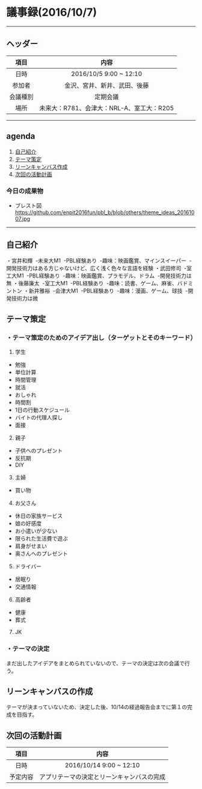 # 議事録(2016/10/7)
---
## ヘッダー
|項目|内容|
|:--:|:--:|
| 日時 | 2016/10/5  9:00 ~ 12:10|
| 参加者 | 金沢、宮井、新井、武田、後藤|
| 会議種別 | 定期会議 |
| 場所 | 未来大：R781、会津大：NRL-A、室工大：R205 |

---
## agenda
1. [自己紹介](#anchar1)
2. [テーマ策定](#anchar2)
3. [リーンキャンバス作成](#anchar3)
4. [次回の活動計画](#anchar4)

### 今日の成果物 
- ブレスト図　https://github.com/enpit2016fun/pbl_b/blob/others/theme_ideas_20161007.jpg

---

## <div id="anchar1"/>自己紹介
・宮井和輝
  -未来大M1
  -PBL経験あり
  -趣味：映画鑑賞、マインスイーパー
  -開発技術力はある方じゃないけど、広く浅く色々な言語を経験
・武田修司
  -室工大M1
  -PBL経験あり
  -趣味：映画鑑賞、プラモデル、ドラム
  -開発技術力は無
・後藤廉太
  -室工大M1
  -PBL経験あり
  -趣味：読書、ゲーム、麻雀、バドミントン
・新井雅裕
  -会津大M1
  -PBL経験あり
  -趣味：漫画、ゲーム、球技
  -開発技術力は微

## <div id="anchar2"/>テーマ策定
### ・テーマ策定のためのアイデア出し（ターゲットとそのキーワード）
1. 学生
  - 勉強
  - 単位計算
  - 時間管理
  - 就活
  - おしゃれ
  - 時間割
  - 1日の行動スケジュール
  - バイトの代理人探し
  - 面接
	 
2. 親子
  - 子供へのプレゼント
  - 反抗期
  - DIY
  
3. 主婦
  - 買い物
  
4. お父さん
  - 休日の家族サービス
  - 娘の好感度
  - お小遣いが少ない
  - 限られた生活費で遊ぶ
  - 肩身がせまい
  - 奥さんへのプレゼント
  
5. ドライバー
  - 居眠り
  - 交通情報
  
6. 高齢者
  - 健康
  - 葬式
  
7. JK

### ・テーマの決定
まだ出したアイデアをまとめられていないので、テーマの決定は次の会議で行う。

## <div id="anchar3"/>リーンキャンバスの作成
テーマが決まっていないため、決定した後、10/14の経過報告会までに第１の完成を目指す。


## <div id="anchar4"/>次回の活動計画
|項目|内容|
|:--:|:--:|
| 日時 | 2016/10/14  9:00 ~ 12:10|
| 予定内容 | アプリテーマの決定とリーンキャンバスの完成 |
